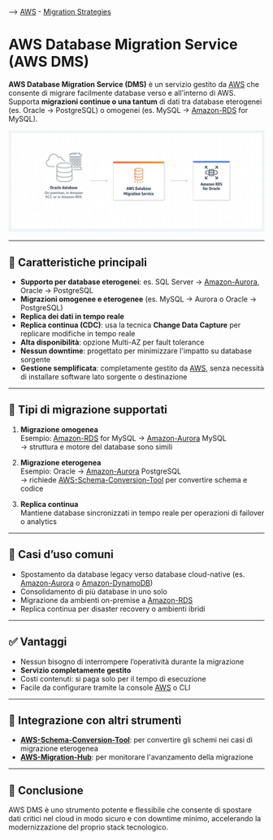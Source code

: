 --> [AWS](00-Intro/AWS.md)  -  [Migration Strategies](06-Cloud-Adoption-Framework-and-Migration-Strategies/AWS-Migration-Strategies.md)
# AWS Database Migration Service (AWS DMS)

**AWS Database Migration Service (DMS)** è un servizio gestito da [AWS](00-Intro/AWS.md) che consente di migrare facilmente database verso e all'interno di AWS. Supporta **migrazioni continue o una tantum** di dati tra database eterogenei (es. Oracle → PostgreSQL) o omogenei (es. MySQL → [Amazon-RDS](04-Database-services/Amazon-RDS.md) for MySQL).

![DMS](06-Cloud-Adoption-Framework-and-Migration-Strategies/img/DMS.png)

---

## 🧩 Caratteristiche principali

- **Supporto per database eterogenei**: es. SQL Server → [Amazon-Aurora](04-Database-services/Amazon-Aurora.md), Oracle → PostgreSQL
- **Migrazioni omogenee e eterogenee** (es. MySQL → Aurora o Oracle → PostgreSQL)
- **Replica dei dati in tempo reale**
- **Replica continua (CDC)**: usa la tecnica **Change Data Capture** per replicare modifiche in tempo reale
- **Alta disponibilità**: opzione Multi-AZ per fault tolerance
- **Nessun downtime**: progettato per minimizzare l'impatto su database sorgente
- **Gestione semplificata**: completamente gestito da [AWS](00-Intro/AWS.md), senza necessità di installare software lato sorgente o destinazione

---

## 🔄 Tipi di migrazione supportati

1. **Migrazione omogenea**  
   Esempio: [Amazon-RDS](04-Database-services/Amazon-RDS.md) for MySQL → [Amazon-Aurora](04-Database-services/Amazon-Aurora.md) MySQL  
   → struttura e motore del database sono simili

2. **Migrazione eterogenea**  
   Esempio: Oracle → [Amazon-Aurora](04-Database-services/Amazon-Aurora.md) PostgreSQL  
   → richiede [AWS-Schema-Conversion-Tool](06-Cloud-Adoption-Framework-and-Migration-Strategies/AWS-Schema-Conversion-Tool.md) per convertire schema e codice

3. **Replica continua**  
   Mantiene database sincronizzati in tempo reale per operazioni di failover o analytics

---

## 🧩 Casi d’uso comuni

- Spostamento da database legacy verso database cloud-native (es. [Amazon-Aurora](04-Database-services/Amazon-Aurora.md) o [Amazon-DynamoDB](04-Database-services/Amazon-DynamoDB.md))
- Consolidamento di più database in uno solo
- Migrazione da ambienti on-premise a [Amazon-RDS](04-Database-services/Amazon-RDS.md)
- Replica continua per disaster recovery o ambienti ibridi

---

## ✅ Vantaggi

- Nessun bisogno di interrompere l’operatività durante la migrazione
- **Servizio completamente gestito**
- Costi contenuti: si paga solo per il tempo di esecuzione
- Facile da configurare tramite la console [AWS](00-Intro/AWS.md) o CLI

---

## 🧪 Integrazione con altri strumenti

- **[AWS-Schema-Conversion-Tool](06-Cloud-Adoption-Framework-and-Migration-Strategies/AWS-Schema-Conversion-Tool.md)**: per convertire gli schemi nei casi di migrazione eterogenea
- **[AWS-Migration-Hub](06-Cloud-Adoption-Framework-and-Migration-Strategies/AWS-Migration-Hub.md)**: per monitorare l'avanzamento della migrazione

---

## 📘 Conclusione

AWS DMS è uno strumento potente e flessibile che consente di spostare dati critici nel cloud in modo sicuro e con downtime minimo, accelerando la modernizzazione del proprio stack tecnologico.
